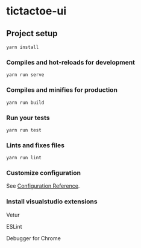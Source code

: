 # tictactoe-ui

## Project setup
```
yarn install
```

### Compiles and hot-reloads for development
```
yarn run serve
```

### Compiles and minifies for production
```
yarn run build
```

### Run your tests 
```
yarn run test
```

### Lints and fixes files
```
yarn run lint
```

### Customize configuration
See [Configuration Reference](https://cli.vuejs.org/config/).

### Install visualstudio extensions

 Vetur
 
 ESLint
 
 Debugger for Chrome

